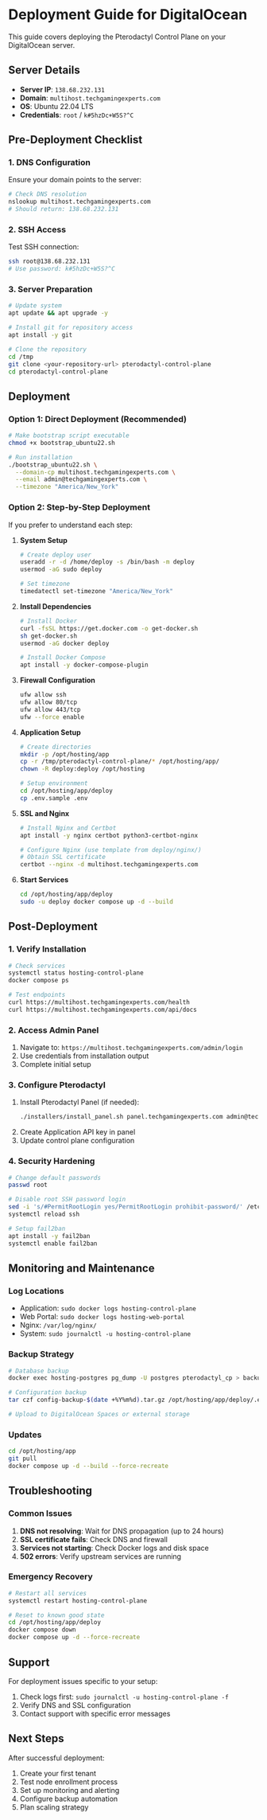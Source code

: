 # Deployment Guide for DigitalOcean

This guide covers deploying the Pterodactyl Control Plane on your DigitalOcean server.

## Server Details

- **Server IP**: `138.68.232.131`
- **Domain**: `multihost.techgamingexperts.com`
- **OS**: Ubuntu 22.04 LTS
- **Credentials**: `root` / `k#5hzDc+W5S?^C`

## Pre-Deployment Checklist

### 1. DNS Configuration
Ensure your domain points to the server:
```bash
# Check DNS resolution
nslookup multihost.techgamingexperts.com
# Should return: 138.68.232.131
```

### 2. SSH Access
Test SSH connection:
```bash
ssh root@138.68.232.131
# Use password: k#5hzDc+W5S?^C
```

### 3. Server Preparation
```bash
# Update system
apt update && apt upgrade -y

# Install git for repository access
apt install -y git

# Clone the repository
cd /tmp
git clone <your-repository-url> pterodactyl-control-plane
cd pterodactyl-control-plane
```

## Deployment

### Option 1: Direct Deployment (Recommended)
```bash
# Make bootstrap script executable
chmod +x bootstrap_ubuntu22.sh

# Run installation
./bootstrap_ubuntu22.sh \
  --domain-cp multihost.techgamingexperts.com \
  --email admin@techgamingexperts.com \
  --timezone "America/New_York"
```

### Option 2: Step-by-Step Deployment
If you prefer to understand each step:

1. **System Setup**
   ```bash
   # Create deploy user
   useradd -r -d /home/deploy -s /bin/bash -m deploy
   usermod -aG sudo deploy
   
   # Set timezone
   timedatectl set-timezone "America/New_York"
   ```

2. **Install Dependencies**
   ```bash
   # Install Docker
   curl -fsSL https://get.docker.com -o get-docker.sh
   sh get-docker.sh
   usermod -aG docker deploy
   
   # Install Docker Compose
   apt install -y docker-compose-plugin
   ```

3. **Firewall Configuration**
   ```bash
   ufw allow ssh
   ufw allow 80/tcp
   ufw allow 443/tcp
   ufw --force enable
   ```

4. **Application Setup**
   ```bash
   # Create directories
   mkdir -p /opt/hosting/app
   cp -r /tmp/pterodactyl-control-plane/* /opt/hosting/app/
   chown -R deploy:deploy /opt/hosting
   
   # Setup environment
   cd /opt/hosting/app/deploy
   cp .env.sample .env
   ```

5. **SSL and Nginx**
   ```bash
   # Install Nginx and Certbot
   apt install -y nginx certbot python3-certbot-nginx
   
   # Configure Nginx (use template from deploy/nginx/)
   # Obtain SSL certificate
   certbot --nginx -d multihost.techgamingexperts.com
   ```

6. **Start Services**
   ```bash
   cd /opt/hosting/app/deploy
   sudo -u deploy docker compose up -d --build
   ```

## Post-Deployment

### 1. Verify Installation
```bash
# Check services
systemctl status hosting-control-plane
docker compose ps

# Test endpoints
curl https://multihost.techgamingexperts.com/health
curl https://multihost.techgamingexperts.com/api/docs
```

### 2. Access Admin Panel
1. Navigate to: `https://multihost.techgamingexperts.com/admin/login`
2. Use credentials from installation output
3. Complete initial setup

### 3. Configure Pterodactyl
1. Install Pterodactyl Panel (if needed):
   ```bash
   ./installers/install_panel.sh panel.techgamingexperts.com admin@techgamingexperts.com
   ```
2. Create Application API key in panel
3. Update control plane configuration

### 4. Security Hardening
```bash
# Change default passwords
passwd root

# Disable root SSH password login
sed -i 's/#PermitRootLogin yes/PermitRootLogin prohibit-password/' /etc/ssh/sshd_config
systemctl reload ssh

# Setup fail2ban
apt install -y fail2ban
systemctl enable fail2ban
```

## Monitoring and Maintenance

### Log Locations
- Application: `sudo docker logs hosting-control-plane`
- Web Portal: `sudo docker logs hosting-web-portal`
- Nginx: `/var/log/nginx/`
- System: `sudo journalctl -u hosting-control-plane`

### Backup Strategy
```bash
# Database backup
docker exec hosting-postgres pg_dump -U postgres pterodactyl_cp > backup-$(date +%Y%m%d).sql

# Configuration backup
tar czf config-backup-$(date +%Y%m%d).tar.gz /opt/hosting/app/deploy/.env /etc/nginx/sites-enabled/

# Upload to DigitalOcean Spaces or external storage
```

### Updates
```bash
cd /opt/hosting/app
git pull
docker compose up -d --build --force-recreate
```

## Troubleshooting

### Common Issues
1. **DNS not resolving**: Wait for DNS propagation (up to 24 hours)
2. **SSL certificate fails**: Check DNS and firewall
3. **Services not starting**: Check Docker logs and disk space
4. **502 errors**: Verify upstream services are running

### Emergency Recovery
```bash
# Restart all services
systemctl restart hosting-control-plane

# Reset to known good state
cd /opt/hosting/app/deploy
docker compose down
docker compose up -d --force-recreate
```

## Support

For deployment issues specific to your setup:
1. Check logs first: `sudo journalctl -u hosting-control-plane -f`
2. Verify DNS and SSL configuration
3. Contact support with specific error messages

## Next Steps

After successful deployment:
1. Create your first tenant
2. Test node enrollment process
3. Set up monitoring and alerting
4. Configure backup automation
5. Plan scaling strategy